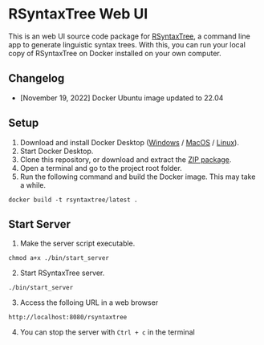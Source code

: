 # RSyntaxTree Web UI

This is an web UI source code package for [RSyntaxTree](https://github.com/yohasebe/rsyntaxtree), a command line app to generate linguistic syntax trees. With this, you can run your local copy of RSyntaxTree on Docker installed on your own computer.

## Changelog

- [November 19, 2022] Docker Ubuntu image updated to 22.04

## Setup

1. Download and install Docker Desktop ([Windows](https://docs.docker.com/desktop/windows/install/) / [MacOS](https://docs.docker.com/desktop/mac/install/) / [Linux](https://docs.docker.com/desktop/linux/install/)).
2. Start Docker Desktop.
3. Clone this repository, or download and extract the [ZIP package](https://github.com/yohasebe/rsyntaxtree_web/archive/refs/heads/main.zip).
4. Open a terminal and go to the project root folder.
5. Run the following command and build the Docker image. This may take a while.

```
docker build -t rsyntaxtree/latest .
```

## Start Server

1. Make the server script executable.

```
chmod a+x ./bin/start_server
```

2. Start RSyntaxTree server.

```
./bin/start_server
```

3. Access the folloing URL in a web browser

```
http://localhost:8080/rsyntaxtree
```

4. You can stop the server with `Ctrl + c` in the terminal
